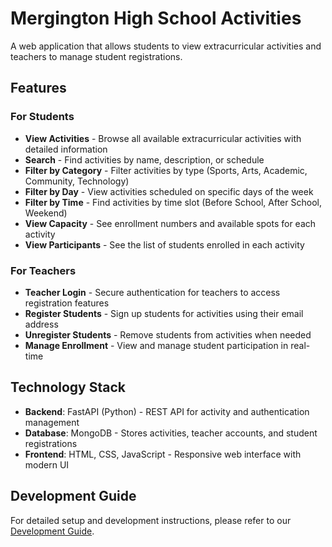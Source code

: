 # Mergington High School Activities

A web application that allows students to view extracurricular activities and teachers to manage student registrations.

## Features

### For Students
- **View Activities** - Browse all available extracurricular activities with detailed information
- **Search** - Find activities by name, description, or schedule
- **Filter by Category** - Filter activities by type (Sports, Arts, Academic, Community, Technology)
- **Filter by Day** - View activities scheduled on specific days of the week
- **Filter by Time** - Find activities by time slot (Before School, After School, Weekend)
- **View Capacity** - See enrollment numbers and available spots for each activity
- **View Participants** - See the list of students enrolled in each activity

### For Teachers
- **Teacher Login** - Secure authentication for teachers to access registration features
- **Register Students** - Sign up students for activities using their email address
- **Unregister Students** - Remove students from activities when needed
- **Manage Enrollment** - View and manage student participation in real-time

## Technology Stack

- **Backend**: FastAPI (Python) - REST API for activity and authentication management
- **Database**: MongoDB - Stores activities, teacher accounts, and student registrations
- **Frontend**: HTML, CSS, JavaScript - Responsive web interface with modern UI

## Development Guide

For detailed setup and development instructions, please refer to our [Development Guide](../docs/how-to-develop.md).
